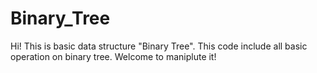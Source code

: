 # Binary_Tree
 Hi! This is basic data structure "Binary Tree". This code include all basic operation on binary tree. Welcome to maniplute it!
 
 
